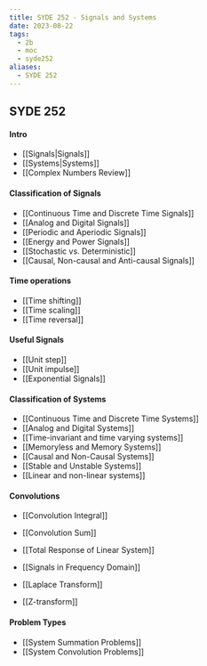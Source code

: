 ```yaml
---
title: SYDE 252 - Signals and Systems
date: 2023-08-22
tags:
  - 2b
  - moc
  - syde252
aliases:
  - SYDE 252
---
```

## SYDE 252

#### Intro
- [[Signals|Signals]]
- [[Systems|Systems]]
- [[Complex Numbers Review]]

#### Classification of Signals
- [[Continuous Time and Discrete Time Signals]]
- [[Analog and Digital Signals]]
- [[Periodic and Aperiodic Signals]]
- [[Energy and Power Signals]]
- [[Stochastic vs. Deterministic]]
- [[Causal, Non-causal and Anti-causal Signals]]
  
#### Time operations
- [[Time shifting]]
- [[Time scaling]]
- [[Time reversal]]

#### Useful Signals
- [[Unit step]]
- [[Unit impulse]]
- [[Exponential Signals]]

#### Classification of Systems
- [[Continuous Time and Discrete Time Systems]]
- [[Analog and Digital Systems]]
- [[Time-invariant and time varying systems]]
- [[Memoryless and Memory Systems]]
- [[Causal and Non-Causal Systems]]
- [[Stable and Unstable Systems]]
- [[Linear and non-linear systems]]

#### Convolutions
- [[Convolution Integral]]
- [[Convolution Sum]]

- [[Total Response of Linear System]]
- [[Signals in Frequency Domain]]
- [[Laplace Transform]]
- [[Z-transform]]

#### Problem Types
- [[System Summation Problems]]
- [[System Convolution Problems]]